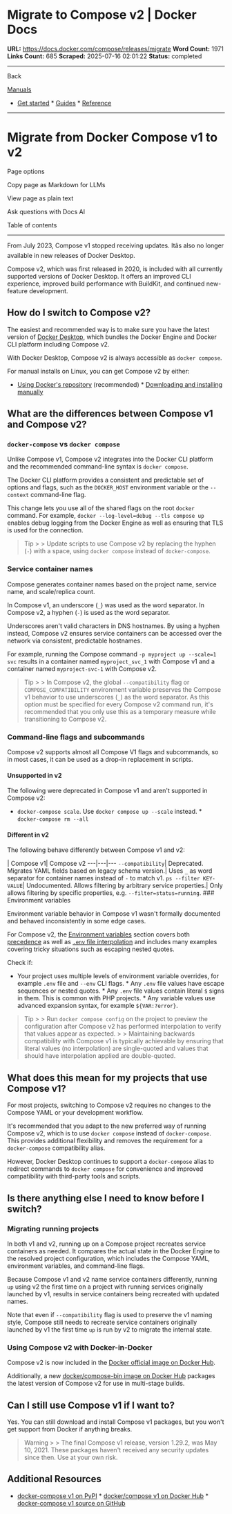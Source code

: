 # Migrate to Compose v2 | Docker Docs

**URL:** https://docs.docker.com/compose/releases/migrate
**Word Count:** 1971
**Links Count:** 685
**Scraped:** 2025-07-16 02:01:22
**Status:** completed

---

Back

[Manuals](https://docs.docker.com/manuals/)

  * [Get started](https://docs.docker.com/get-started/)   * [Guides](https://docs.docker.com/guides/)   * [Reference](https://docs.docker.com/reference/)

* * *

# Migrate from Docker Compose v1 to v2

Page options

Copy page as Markdown for LLMs

View page as plain text

Ask questions with Docs AI

Table of contents

* * *

From July 2023, Compose v1 stopped receiving updates. Itâs also no longer available in new releases of Docker Desktop.

Compose v2, which was first released in 2020, is included with all currently supported versions of Docker Desktop. It offers an improved CLI experience, improved build performance with BuildKit, and continued new-feature development.

## How do I switch to Compose v2?

The easiest and recommended way is to make sure you have the latest version of [Docker Desktop](https://docs.docker.com/desktop/release-notes/), which bundles the Docker Engine and Docker CLI platform including Compose v2.

With Docker Desktop, Compose v2 is always accessible as `docker compose`.

For manual installs on Linux, you can get Compose v2 by either:

  * [Using Docker's repository](https://docs.docker.com/compose/install/linux/#install-using-the-repository) \(recommended\)   * [Downloading and installing manually](https://docs.docker.com/compose/install/linux/#install-the-plugin-manually)

## What are the differences between Compose v1 and Compose v2?

### `docker-compose` vs `docker compose`

Unlike Compose v1, Compose v2 integrates into the Docker CLI platform and the recommended command-line syntax is `docker compose`.

The Docker CLI platform provides a consistent and predictable set of options and flags, such as the `DOCKER_HOST` environment variable or the `--context` command-line flag.

This change lets you use all of the shared flags on the root `docker` command. For example, `docker --log-level=debug --tls compose up` enables debug logging from the Docker Engine as well as ensuring that TLS is used for the connection.

> Tip >  > Update scripts to use Compose v2 by replacing the hyphen \(`-`\) with a space, using `docker compose` instead of `docker-compose`.

### Service container names

Compose generates container names based on the project name, service name, and scale/replica count.

In Compose v1, an underscore \(`_`\) was used as the word separator. In Compose v2, a hyphen \(`-`\) is used as the word separator.

Underscores aren't valid characters in DNS hostnames. By using a hyphen instead, Compose v2 ensures service containers can be accessed over the network via consistent, predictable hostnames.

For example, running the Compose command `-p myproject up --scale=1 svc` results in a container named `myproject_svc_1` with Compose v1 and a container named `myproject-svc-1` with Compose v2.

> Tip >  > In Compose v2, the global `--compatibility` flag or `COMPOSE_COMPATIBILITY` environment variable preserves the Compose v1 behavior to use underscores \(`_`\) as the word separator. As this option must be specified for every Compose v2 command run, it's recommended that you only use this as a temporary measure while transitioning to Compose v2.

### Command-line flags and subcommands

Compose v2 supports almost all Compose V1 flags and subcommands, so in most cases, it can be used as a drop-in replacement in scripts.

#### Unsupported in v2

The following were deprecated in Compose v1 and aren't supported in Compose v2:

  * `docker-compose scale`. Use `docker compose up --scale` instead.   * `docker-compose rm --all`

#### Different in v2

The following behave differently between Compose v1 and v2:

| Compose v1| Compose v2   ---|---|---   `--compatibility`| Deprecated. Migrates YAML fields based on legacy schema version.| Uses `_` as word separator for container names instead of `-` to match v1.   `ps --filter KEY-VALUE`| Undocumented. Allows filtering by arbitrary service properties.| Only allows filtering by specific properties, e.g. `--filter=status=running`.      ### Environment variables

Environment variable behavior in Compose v1 wasn't formally documented and behaved inconsistently in some edge cases.

For Compose v2, the [Environment variables](https://docs.docker.com/compose/how-tos/environment-variables/) section covers both [precedence](https://docs.docker.com/compose/how-tos/environment-variables/envvars-precedence/) as well as [`.env` file interpolation](https://docs.docker.com/compose/how-tos/environment-variables/variable-interpolation/) and includes many examples covering tricky situations such as escaping nested quotes.

Check if:

  * Your project uses multiple levels of environment variable overrides, for example `.env` file and `--env` CLI flags.   * Any `.env` file values have escape sequences or nested quotes.   * Any `.env` file values contain literal `$` signs in them. This is common with PHP projects.   * Any variable values use advanced expansion syntax, for example `${VAR:?error}`.

> Tip >  > Run `docker compose config` on the project to preview the configuration after Compose v2 has performed interpolation to verify that values appear as expected. >  > Maintaining backwards compatibility with Compose v1 is typically achievable by ensuring that literal values \(no interpolation\) are single-quoted and values that should have interpolation applied are double-quoted.

## What does this mean for my projects that use Compose v1?

For most projects, switching to Compose v2 requires no changes to the Compose YAML or your development workflow.

It's recommended that you adapt to the new preferred way of running Compose v2, which is to use `docker compose` instead of `docker-compose`. This provides additional flexibility and removes the requirement for a `docker-compose` compatibility alias.

However, Docker Desktop continues to support a `docker-compose` alias to redirect commands to `docker compose` for convenience and improved compatibility with third-party tools and scripts.

## Is there anything else I need to know before I switch?

### Migrating running projects

In both v1 and v2, running up on a Compose project recreates service containers as needed. It compares the actual state in the Docker Engine to the resolved project configuration, which includes the Compose YAML, environment variables, and command-line flags.

Because Compose v1 and v2 name service containers differently, running `up` using v2 the first time on a project with running services originally launched by v1, results in service containers being recreated with updated names.

Note that even if `--compatibility` flag is used to preserve the v1 naming style, Compose still needs to recreate service containers originally launched by v1 the first time `up` is run by v2 to migrate the internal state.

### Using Compose v2 with Docker-in-Docker

Compose v2 is now included in the [Docker official image on Docker Hub](https://hub.docker.com/_/docker).

Additionally, a new [docker/compose-bin image on Docker Hub](https://hub.docker.com/r/docker/compose-bin) packages the latest version of Compose v2 for use in multi-stage builds.

## Can I still use Compose v1 if I want to?

Yes. You can still download and install Compose v1 packages, but you won't get support from Docker if anything breaks.

> Warning >  > The final Compose v1 release, version 1.29.2, was May 10, 2021. These packages haven't received any security updates since then. Use at your own risk.

## Additional Resources

  * [docker-compose v1 on PyPI](https://pypi.org/project/docker-compose/1.29.2/)   * [docker/compose v1 on Docker Hub](https://hub.docker.com/r/docker/compose)   * [docker-compose v1 source on GitHub](https://github.com/docker/compose/releases/tag/1.29.2)